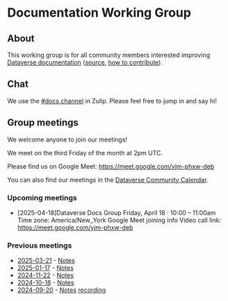# Documentation Working Group

## About

This working group is for all community members interested improving [Dataverse documentation](https://guides.dataverse.org) ([source](https://github.com/IQSS/dataverse/tree/develop/doc/sphinx-guides/source), [how to contribute](https://guides.dataverse.org/en/latest/contributor/documentation.html)).

## Chat

We use the [#docs channel][] in Zulip. Please feel free to jump in and say hi!

[#docs channel]: https://dataverse.zulipchat.com/#narrow/stream/446770-docs

## Group meetings

We welcome anyone to join our meetings!

We meet on the third Friday of the month at 2pm UTC.

Please find us on Google Meet: <https://meet.google.com/yjm-phxw-deb>

You can also find our meetings in the [Dataverse Community Calendar][].

[Dataverse Community Calendar]: https://calendar.google.com/calendar/embed?src=c_udn4tonm401kgjjre4jl4ja0cs%40group.calendar.google.com&ctz=America%2FNew_York

### Upcoming meetings

- [2025-04-18]Dataverse Docs Group
Friday, April 18 · 10:00 – 11:00am
Time zone: America/New_York
Google Meet joining info
Video call link: https://meet.google.com/yjm-phxw-deb

### Previous meetings

- [2025-03-21](https://time.is/compare/1500_21_Mar_2025_in_UTC) - [Notes](https://docs.google.com/document/d/1AuGT-mGq9ssOCrHRRgQdcSVz2XbAD-qECXwBHCgMo7E/edit?tab=t.0)
- [2025-01-17](https://time.is/compare/1400_17_Jan_2025_in_UTC) - [Notes](https://docs.google.com/document/d/1o_gjFaFpl62V8SJSbeL8V_h2-JAHrrrS48jyImU-A7c/edit?usp=sharing)
- [2024-11-22](https://time.is/compare/1500_22_Nov_2024_in_UTC) - [Notes](https://docs.google.com/document/d/1oP3v0iHBDIsvrkPWOr524sdweCv9nfOsb6KWA-oojXo/edit?usp=sharing)
- [2024-10-18](https://time.is/compare/1300_18_Oct_2024_in_UTC) - [Notes](https://docs.google.com/document/d/1O1v9aMSCNe9ak2_Md2plfaJw42XJuIrb7l1-sSg4hus/edit?usp=sharing)
- [2024-09-20](https://time.is/compare/1400_20_Sep_2024_in_UTC) - [Notes](https://docs.google.com/document/d/1wUpmkOfQICuPQPbITqJ2oZSD2cSJBdHioEsaLck6_Es/edit?usp=sharing) [recording](https://harvard.zoom.us/rec/share/UBmb9Mzd_grPPsbX7jik54BGRMOHoskcVUab434u6FJOiyPE-fPN-AQjcWQmhSQ2.KAUPfDyco5S2aPzM)
